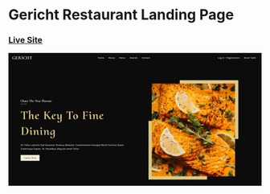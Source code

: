 # Gericht Restaurant Landing Page

### [Live Site](linkwillhere)

![Restaurant Landing Page](/src/assets/landing%20page.png)
